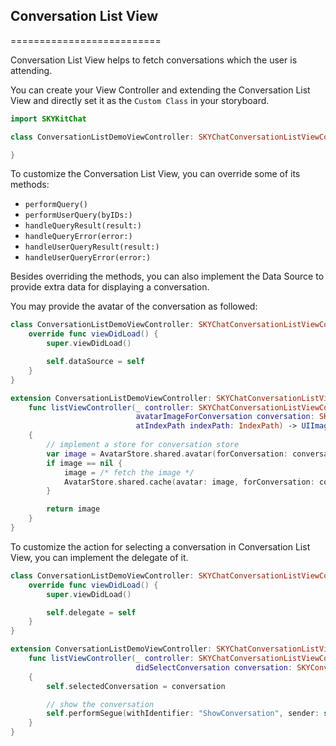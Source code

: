 ## Conversation List View
==========================

Conversation List View helps to fetch conversations which the user is
attending.

You can create your View Controller and extending the Conversation List View
and directly set it as the `Custom Class` in your storyboard.

```swift
import SKYKitChat

class ConversationListDemoViewController: SKYChatConversationListViewController {

}
```

To customize the Conversation List View, you can override some of its methods:

- `performQuery()`
- `performUserQuery(byIDs:)`
- `handleQueryResult(result:)`
- `handleQueryError(error:)`
- `handleUserQueryResult(result:)`
- `handleUserQueryError(error:)`

Besides overriding the methods, you can also implement the Data Source to
provide extra data for displaying a conversation.

You may provide the avatar of the conversation as followed:

```swift
class ConversationListDemoViewController: SKYChatConversationListViewController {
    override func viewDidLoad() {
        super.viewDidLoad()

        self.dataSource = self
    }
}

extension ConversationListDemoViewController: SKYChatConversationListViewControllerDataSource {
    func listViewController(_ controller: SKYChatConversationListViewController,
                            avatarImageForConversation conversation: SKYConversation,
                            atIndexPath indexPath: IndexPath) -> UIImage?
    {
        // implement a store for conversation store
        var image = AvatarStore.shared.avatar(forConversation: conversation)
        if image == nil {
            image = /* fetch the image */
            AvatarStore.shared.cache(avatar: image, forConversation: conversation)
        }

        return image
    }
}
```

To customize the action for selecting a conversation in Conversation List View,
you can implement the delegate of it.

```swift
class ConversationListDemoViewController: SKYChatConversationListViewController {
    override func viewDidLoad() {
        super.viewDidLoad()

        self.delegate = self
    }
}

extension ConversationListDemoViewController: SKYChatConversationListViewControllerDelegate {
    func listViewController(_ controller: SKYChatConversationListViewController,
                            didSelectConversation conversation: SKYConversation)
    {
        self.selectedConversation = conversation

        // show the conversation
        self.performSegue(withIdentifier: "ShowConversation", sender: self)
    }
}
```
